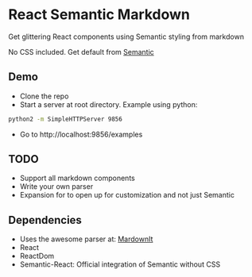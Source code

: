 
# React Semantic Markdown

Get glittering React components using Semantic styling from markdown

No CSS included. Get default from [Semantic](https://semantic-ui.com/)

## Demo

 - Clone the repo
 - Start a server at root directory. Example using python:
```bash
python2 -m SimpleHTTPServer 9856
```
 - Go to http://localhost:9856/examples


## TODO

 - Support all markdown components
 - Write your own parser
 - Expansion for to open up for customization and not just Semantic

## Dependencies

 - Uses the awesome parser at: [MardownIt](https://github.com/markdown-it/markdown-it)
 - React
 - ReactDom
 - Semantic-React: Official integration of Semantic without CSS





 

